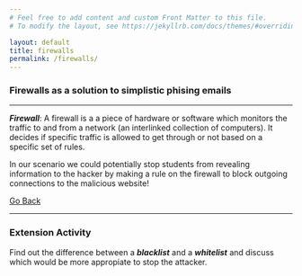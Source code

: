 ```yaml
---
# Feel free to add content and custom Front Matter to this file.
# To modify the layout, see https://jekyllrb.com/docs/themes/#overriding-theme-defaults

layout: default
title: firewalls
permalink: /firewalls/
---
```


### Firewalls as a solution to simplistic phising emails

--- 

***Firewall***:
    A firewall is a a piece of hardware or software which monitors the traffic to and from a network (an interlinked collection of computers). It decides if specific traffic is allowed to get through or not based on a specific set of rules. 

In our scenario we could potentially stop students from revealing information to the hacker by making a rule on the firewall to block outgoing connections to the malicious website!    
   
    
[Go Back](../../CITC/)

---   


###  Extension Activity


Find out the difference between a ***blacklist*** and a ***whitelist*** and discuss which would be more appropiate to stop the attacker.



